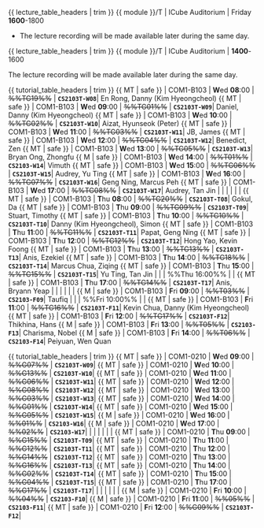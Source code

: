 <span id="lectures-s1">

{{ lecture_table_headers | trim }}
{{ module }}/T | ICube Auditorium | Friday **1600**-1800

* The lecture recording will be made available later during the same day.
</span>

<span id="lectures-s2">

{{ lecture_table_headers | trim }}
{{ module }}/T | ICube Auditorium | **1400**-1600

The lecture recording will be made available later during the same day.
</span>

<span id="tutorials-s1">

{{ tutorial_table_headers | trim }}
{{ MT | safe }} | COM1-B103 | **W**ed  **08**:00 | ~~%%TG19%%~~ | **`CS2103T-W08`**| En Rong, Danny (Kim Hyeongcheol)
{{ MT | safe }} | COM1-B103 | **W**ed  **09**:00 | ~~%%TG01%%~~ | **`CS2103T-W09`**| Daniel, Danny (Kim Hyeongcheol)
{{ MT | safe }} | COM1-B103 | **W**ed  **10**:00 | ~~%%TG02%%~~ | **`CS2103T-W10`**| Aizat, Hyunseok (Peter)
{{ MT | safe }} | COM1-B103 | **W**ed  **11**:00 | ~~%%TG03%%~~ | **`CS2103T-W11`**| JB, James
{{ MT | safe }} | COM1-B103 | **W**ed  **12**:00 | ~~%%TG04%%~~ | **`CS2103T-W12`**| Benedict, Zen
{{ MT | safe }} | COM1-B103 | **W**ed  **13**:00 | ~~%%TG05%%~~ | **`CS2103T-W13`**| Bryan Ong, Zhongfu
{{ M | safe }} | COM1-B103 | **W**ed  **14**:00 | ~~%%T01%%~~ | **`CS2103-W14`**| Vimuth
{{ MT | safe }} | COM1-B103 | **W**ed  **15**:00 | ~~%%TG06%%~~ | **`CS2103T-W15`**| Audrey, Yu Ting
{{ MT | safe }} | COM1-B103 | **W**ed  **16**:00 | ~~%%TG07%%~~ | **`CS2103T-W16`**| Geng Ning, Marcus Peh
{{ MT | safe }} | COM1-B103 | **W**ed  **17**:00 | ~~%%TG08%%~~ | **`CS2103T-W17`**| Audrey, Tan Jin
 | | | | | |
{{ MT | safe }} | COM1-B103 | **T**hu  **08**:00 | ~~%%TG20%%~~ | **`CS2103T-T08`**| Gokul, Da
{{ MT | safe }} | COM1-B103 | **T**hu  **09**:00 | ~~%%TG09%%~~ | **`CS2103T-T09`**| Stuart, Timothy
{{ MT | safe }} | COM1-B103 | **T**hu  **10**:00 | ~~%%TG10%%~~ | **`CS2103T-T10`**| Danny (Kim Hyeongcheol), Simon
{{ MT | safe }} | COM1-B103 | **T**hu  **11**:00 | ~~%%TG11%%~~ | **`CS2103T-T11`**| Papat, Geng Ning
{{ MT | safe }} | COM1-B103 | **T**hu  **12**:00 | ~~%%TG12%%~~ | **`CS2103T-T12`**| Hong Yao, Kevin Foong
{{ MT | safe }} | COM1-B103 | **T**hu  **13**:00 | ~~%%TG13%%~~ | **`CS2103T-T13`**| Anis, Ezekiel
{{ MT | safe }} | COM1-B103 | **T**hu  **14**:00 | ~~%%TG18%%~~ | **`CS2103T-T14`**| Marcus Chua, Ziqing
{{ MT | safe }} | COM1-B103 | **T**hu  **15**:00 | ~~%%TG15%%~~ | **`CS2103T-T15`**| Yu Ting, Tan Jin
 | | | %%Thu 16:00%% | |
{{ MT | safe }} | COM1-B103 | **T**hu  **17**:00 | ~~%%TG14%%~~ | **`CS2103T-T17`**| Anis, Bryann Yeap
 | | | | | |
{{ M | safe }} | COM1-B103 | **F**ri  **09**:00 | ~~%%T03%%~~ | **`CS2103-F09`**| Taufiq
 | | | %%Fri 10:00%%  | |
{{ MT | safe }} | COM1-B103 | **F**ri  **11**:00 | ~~%%TG16%%~~ | **`CS2103T-F11`**| Kevin Chua, Danny (Kim Hyeongcheol)
{{ MT | safe }} | COM1-B103 | **F**ri  **12**:00 | ~~%%TG17%%~~ | **`CS2103T-F12`**| Thikhina, Hans
{{ M | safe }} | COM1-B103 | **F**ri  **13**:00 | ~~%%T05%%~~ | **`CS2103-F13`**| Charisma, Nobel
{{ M | safe }} | COM1-B103 | **F**ri  **14**:00 | ~~%%T06%%~~ | **`CS2103-F14`**| Peiyuan, Wen Quan
</span>

<span id="tutorials-s2">

{{ tutorial_table_headers | trim }}
{{ MT | safe }} | COM1-0210 | **W**ed  **09**:00 | ~~%%G07%%~~ | **`CS2103T-W09`**|
{{ MT | safe }} | COM1-0210 | **W**ed  **10**:00 | ~~%%G13%%~~ | **`CS2103T-W10`**|
{{ MT | safe }} | COM1-0210 | **W**ed  **11**:00 | ~~%%G06%%~~ | **`CS2103T-W11`**|
{{ MT | safe }} | COM1-0210 | **W**ed  **12**:00 | ~~%%G08%%~~ | **`CS2103T-W12`**|
{{ MT | safe }} | COM1-0210 | **W**ed  **13**:00 | ~~%%G03%%~~ | **`CS2103T-W13`**|
{{ MT | safe }} | COM1-0210 | **W**ed  **14**:00 | ~~%%G01%%~~ | **`CS2103T-W14`**|
{{ MT | safe }} | COM1-0210 | **W**ed  **15**:00 | ~~%%G05%%~~ | **`CS2103T-W15`**|
{{ M | safe }} | COM1-0210 | **W**ed  **16**:00 | ~~%%01%%~~ | **`CS2103-W16`**|
{{ M | safe }} | COM1-0210 | **W**ed  **17**:00 | ~~%%02%%~~ | **`CS2103-W17`**|
 | | | | | |
{{ MT | safe }} | COM1-0210 | **T**hu  **09**:00 | ~~%%G15%%~~ | **`CS2103T-T09`**|
{{ MT | safe }} | COM1-0210 | **T**hu  **11**:00 | ~~%%G12%%~~ | **`CS2103T-T11`**|
{{ MT | safe }} | COM1-0210 | **T**hu  **12**:00 | ~~%%G14%%~~ | **`CS2103T-T12`**|
{{ MT | safe }} | COM1-0210 | **T**hu  **13**:00 | ~~%%G16%%~~ | **`CS2103T-T13`**|
{{ MT | safe }} | COM1-0210 | **T**hu  **14**:00 | ~~%%G02%%~~ | **`CS2103T-T14`**|
{{ MT | safe }} | COM1-0210 | **T**hu  **15**:00 | ~~%%G04%%~~ | **`CS2103T-T15`**|
{{ MT | safe }} | COM1-0210 | **T**hu  **17**:00 | ~~%%G17%%~~ | **`CS2103T-T17`**|
 | | | | | |
{{ M | safe }} | COM1-0210 | **F**ri  **10**:00 | ~~%%04%%~~ | **`CS2103-F10`**|
{{ M | safe }} | COM1-0210 | **F**ri  **11**:00 | ~~%%05%%~~ | **`CS2103-F11`**|
{{ MT | safe }} | COM1-0210 | **F**ri  **12**:00 | ~~%%G09%%~~ | **`CS2103T-F12`**|
</span>
